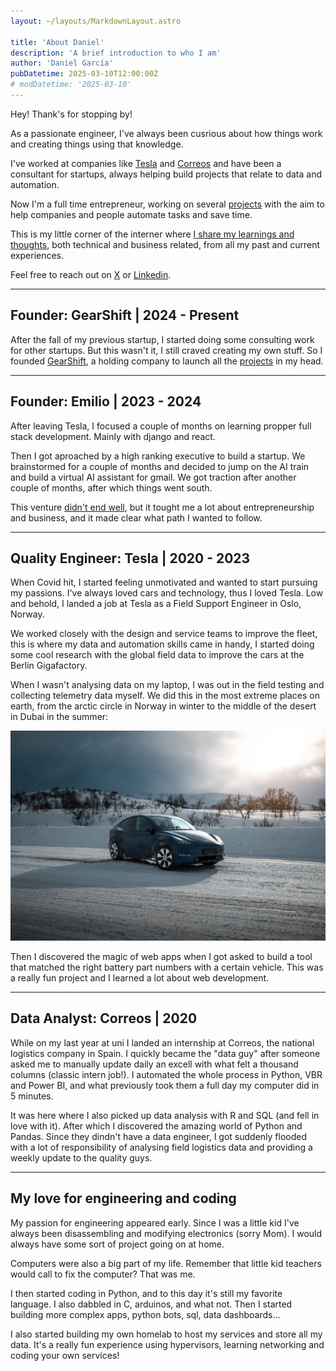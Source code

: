 ```yaml
---
layout: ~/layouts/MarkdownLayout.astro

title: 'About Daniel'
description: 'A brief introduction to who I am'
author: 'Daniel García'
pubDatetime: 2025-03-10T12:00:00Z
# modDatetime: '2025-03-10'
---
```


Hey! Thank's for stopping by!

As a passionate engineer, I've always been cusrious about how things work and creating things using that knowledge.

I've worked at companies like [Tesla](https://www.tesla.com/) and [Correos](https://www.correos.es/) and have been a consultant for startups, always helping build projects that relate to data and automation.

Now I'm a full time entrepreneur, working on several [projects](/projects/) with the aim to help companies and people automate tasks and save time.

This is my little corner of the interner where [I share my learnings and thoughts](/blog/), both technical and business related, from all my past and current experiences.

Feel free to reach out on [X](https://x.com/onticdani) or [Linkedin](https://www.linkedin.com/in/gsdaniel/).

---

## Founder: GearShift | 2024 - Present

After the fall of my previous startup, I started doing some consulting work for other startups. But this wasn't it, I still craved creating my own stuff. So I founded [GearShift](https://gearshift.es/), a holding company to launch all the [projects](/projects/) in my head.

---

## Founder: Emilio | 2023 - 2024

After leaving Tesla, I focused a couple of months on learning propper full stack development. Mainly with django and react.

Then I got aproached by a high ranking executive to build a startup. We brainstormed for a couple of months and decided to jump on the AI train and build a virtual AI assistant for gmail. We got traction after another couple of months, after which things went south.

This venture [didn't end well](/blog/lessons-learned-on-choosing-a-cofounder/), but it tought me a lot about entrepreneurship and business, and it made clear what path I wanted to follow.

---

## Quality Engineer: Tesla | 2020 - 2023

When Covid hit, I started feeling unmotivated and wanted to start pursuing my passions. I've always loved cars and technology, thus I loved Tesla. Low and behold, I landed a job at Tesla as a Field Support Engineer in Oslo, Norway.

We worked closely with the design and service teams to improve the fleet, this is where my data and automation skills came in handy, I started doing some cool research with the global field data to improve the cars at the Berlin Gigafactory.

When I wasn't analysing data on my laptop, I was out in the field testing and collecting telemetry data myself. We did this in the most extreme places on earth, from the arctic circle in Norway in winter to the middle of the desert in Dubai in the summer:

![Model Y testing Norway](./_TeslaTesting.jpg)

Then I discovered the magic of web apps when I got asked to build a tool that matched the right battery part numbers with a certain vehicle. This was a really fun project and I learned a lot about web development.

---

## Data Analyst: Correos | 2020

While on my last year at uni I landed an internship at Correos, the national logistics company in Spain. I quickly became the "data guy" after someone asked me to manually update daily an excell with what felt a thousand columns (classic intern job!). I automated the whole process in Python, VBR and Power BI, and what previously took them a full day my computer did in 5 minutes.

It was here where I also picked up data analysis with R and SQL (and fell in love with it). After which I discovered the amazing world of Python and Pandas. Since they dindn't have a data engineer, I got suddenly flooded with a lot of responsibility of analysing field logistics data and providing a weekly update to the quality guys.

---

## My love for engineering and coding

My passion for engineering appeared early. Since I was a little kid I've always been disassembling and modifying electronics (sorry Mom). I would always have some sort of project going on at home.

Computers were also a big part of my life. Remember that little kid teachers would call to fix the computer? That was me.

I then started coding in Python, and to this day it's still my favorite language. I also dabbled in C, arduinos, and what not. Then I started building more complex apps, python bots, sql, data dashboards...

I also started building my own homelab to host my services and store all my data. It's a really fun experience using hypervisors, learning networking and coding your own services!
